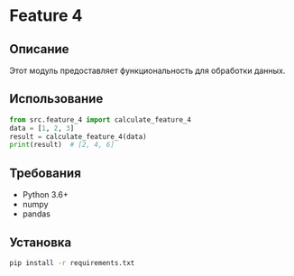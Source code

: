 # Feature 4
## Описание
Этот модуль предоставляет функциональность для обработки данных.
## Использование
```python
from src.feature_4 import calculate_feature_4
data = [1, 2, 3]
result = calculate_feature_4(data)
print(result)  # [2, 4, 6]
```
## Требования
- Python 3.6+
- numpy
- pandas
## Установка
```bash
pip install -r requirements.txt
```